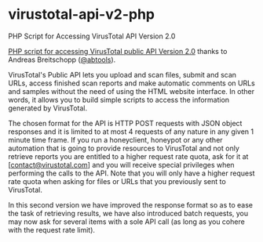 # virustotal-api-v2-php
PHP Script for Accessing VirusTotal API Version 2.0

[PHP script for accessing VirusTotal public API Version 2.0](http://www.ab-weblog.com/en/php-script-for-accessing-virustotal-api-version-2-0/) thanks to Andreas Breitschopp ([@abtools](https://www.virustotal.com/user/abtools/)).

VirusTotal's Public API lets you upload and scan files, submit and scan URLs, access finished scan reports and make automatic comments on URLs and samples without the need of using the HTML website interface. In other words, it allows you to build simple scripts to access the information generated by VirusTotal.

The chosen format for the API is HTTP POST requests with JSON object responses and it is limited to at most 4 requests of any nature in any given 1 minute time frame. If you run a honeyclient, honeypot or any other automation that is going to provide resources to VirusTotal and not only retrieve reports you are entitled to a higher request rate quota, ask for it at [contact@virustotal.com] and you will receive special privileges when performing the calls to the API. Note that you will only have a higher request rate quota when asking for files or URLs that you previously sent to VirusTotal.

In this second version we have improved the response format so as to ease the task of retrieving results, we have also introduced batch requests, you may now ask for several items with a sole API call (as long as you cohere with the request rate limit).



